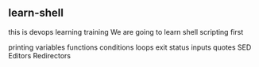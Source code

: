 ## learn-shell
this is devops learning training
We are going to learn shell scripting first

printing
variables
functions
conditions
loops
exit status
inputs
quotes
SED Editors
Redirectors
